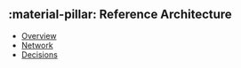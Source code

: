 ## :material-pillar: Reference Architecture

- [Overview](./overview.md)
- [Network](./network.md)
- [Decisions](./decision_records.md)

